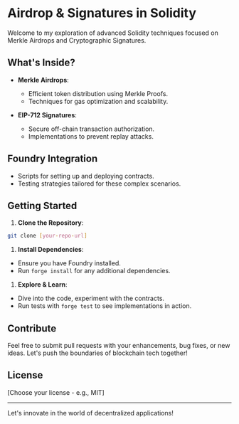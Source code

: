 # Airdrop & Signatures in Solidity

Welcome to my exploration of advanced Solidity techniques focused on Merkle Airdrops and Cryptographic Signatures.

## What's Inside?

- **Merkle Airdrops**: 
  - Efficient token distribution using Merkle Proofs.
  - Techniques for gas optimization and scalability.

- **EIP-712 Signatures**:
  - Secure off-chain transaction authorization.
  - Implementations to prevent replay attacks.

## Foundry Integration

- Scripts for setting up and deploying contracts.
- Testing strategies tailored for these complex scenarios.

## Getting Started

1. **Clone the Repository**:
```bash 
git clone [your-repo-url]
```
1. **Install Dependencies**:
- Ensure you have Foundry installed. 
- Run `forge install` for any additional dependencies.

1. **Explore & Learn**:
- Dive into the code, experiment with the contracts.
- Run tests with `forge test` to see implementations in action.

## Contribute

Feel free to submit pull requests with your enhancements, bug fixes, or new ideas. Let's push the boundaries of blockchain tech together!

## License

[Choose your license - e.g., MIT]

---

Let's innovate in the world of decentralized applications!